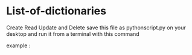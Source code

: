 # List-of-dictionaries
Create Read Update and Delete
save this file as pythonscript.py on your desktop and run it from a terminal with this command

example :

